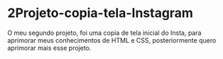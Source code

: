 # 2Projeto-copia-tela-Instagram
O meu segundo projeto, foi uma copia de tela inicial do Insta, para aprimorar meus conhecimentos de HTML  e CSS, posteriormente quero aprimorar mais esse projeto.
